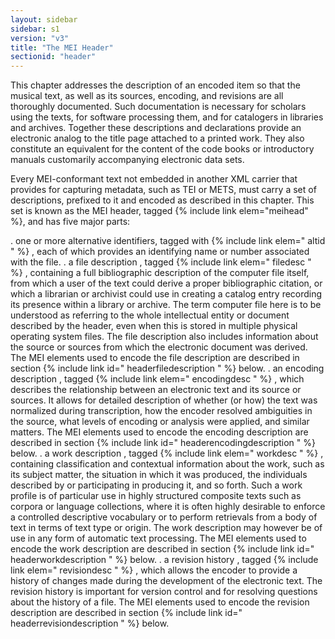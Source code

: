 ```yaml
---
layout: sidebar
sidebar: s1
version: "v3"
title: "The MEI Header"
sectionid: "header"
---
```


This chapter addresses the description of an encoded item so that the musical text,
as well as
its sources, encoding, and revisions are all thoroughly documented. Such documentation
is
necessary for scholars using the texts, for software processing them, and for catalogers
in
libraries and archives. Together these descriptions and declarations provide an electronic
analog to the title page attached to a printed work. They also constitute an equivalent
for the
content of the code books or introductory manuals customarily accompanying electronic
data
sets.

Every MEI-conformant text not embedded in another XML carrier that provides for capturing
metadata, such as TEI or METS, must carry a set of descriptions, prefixed to it and
encoded as
described in this chapter. This set is known as the MEI header, tagged {% include link elem="meihead" %}, and has five major parts:

. one or more alternative identifiers, tagged with {% include link elem=" altid " %}
, each of which provides an identifying name or number associated with the file.
. a file description , tagged {% include link elem=" filedesc " %} , containing a full
bibliographic description of the computer file itself, from which a user of the text
could derive a proper bibliographic citation, or which a librarian or archivist could
use in creating a catalog entry recording its presence within a library or archive.
The term computer file here is to be understood as referring to the whole intellectual
entity or document described by the header, even when this is stored in multiple physical
operating system files. The file description also includes information about the source
or sources from which the electronic document was derived. The MEI elements used to
encode the file description are described in section {% include link id=" headerfiledescription
" %} below.
. an encoding description , tagged {% include link elem=" encodingdesc " %} , which
describes the relationship between an electronic text and its source or sources. It
allows for detailed description of whether (or how) the text was normalized during
transcription, how the encoder resolved ambiguities in the source, what levels of
encoding or analysis were applied, and similar matters. The MEI elements used to encode
the encoding description are described in section {% include link id=" headerencodingdescription
" %} below.
. a work description , tagged {% include link elem=" workdesc " %} , containing classification
and contextual information about the work, such as its subject matter, the situation
in which it was produced, the individuals described by or participating in producing
it, and so forth. Such a work profile is of particular use in highly structured composite
texts such as corpora or language collections, where it is often highly desirable
to enforce a controlled descriptive vocabulary or to perform retrievals from a body
of text in terms of text type or origin. The work description may however be of use
in any form of automatic text processing. The MEI elements used to encode the work
description are described in section {% include link id=" headerworkdescription "
%} below.
. a revision history , tagged {% include link elem=" revisiondesc " %} , which allows
the encoder to provide a history of changes made during the development of the electronic
text. The revision history is important for version control and for resolving questions
about the history of a file. The MEI elements used to encode the revision description
are described in section {% include link id=" headerrevisiondescription " %} below.